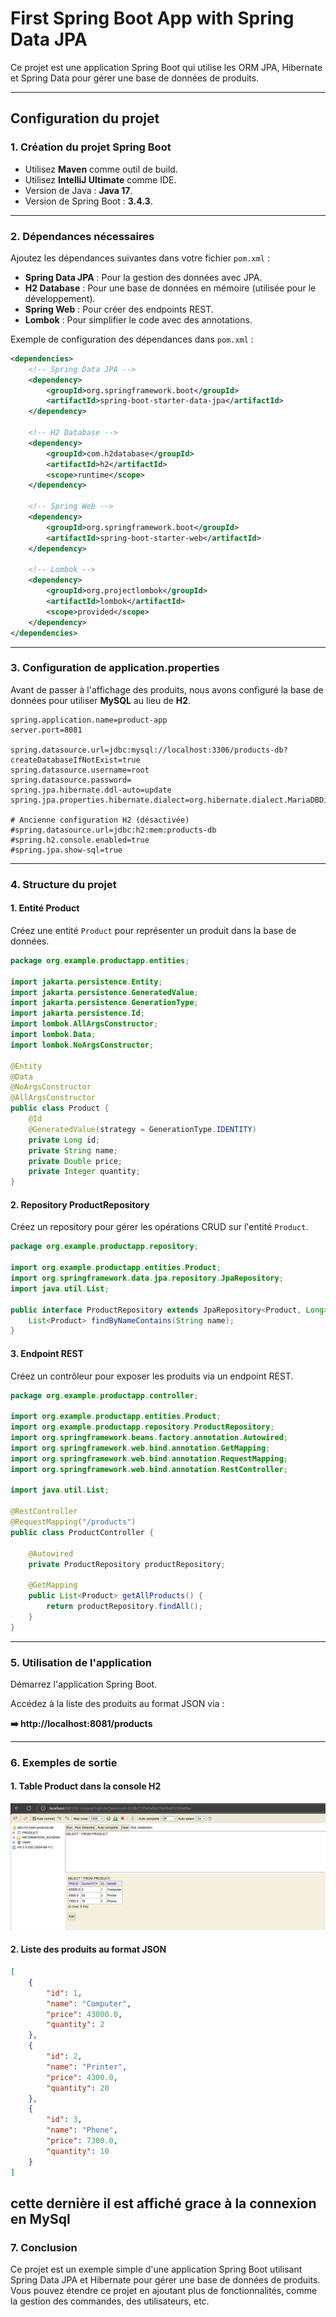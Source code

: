 # First Spring Boot App with Spring Data JPA

Ce projet est une application Spring Boot qui utilise les ORM JPA, Hibernate et Spring Data pour gérer une base de données de produits.

---

## **Configuration du projet**

### **1. Création du projet Spring Boot**
- Utilisez **Maven** comme outil de build.
- Utilisez **IntelliJ Ultimate** comme IDE.
- Version de Java : **Java 17**.
- Version de Spring Boot : **3.4.3**.

---

### **2. Dépendances nécessaires**
Ajoutez les dépendances suivantes dans votre fichier `pom.xml` :

- **Spring Data JPA** : Pour la gestion des données avec JPA.
- **H2 Database** : Pour une base de données en mémoire (utilisée pour le développement).
- **Spring Web** : Pour créer des endpoints REST.
- **Lombok** : Pour simplifier le code avec des annotations.

Exemple de configuration des dépendances dans `pom.xml` :

```xml
<dependencies>
    <!-- Spring Data JPA -->
    <dependency>
        <groupId>org.springframework.boot</groupId>
        <artifactId>spring-boot-starter-data-jpa</artifactId>
    </dependency>

    <!-- H2 Database -->
    <dependency>
        <groupId>com.h2database</groupId>
        <artifactId>h2</artifactId>
        <scope>runtime</scope>
    </dependency>

    <!-- Spring Web -->
    <dependency>
        <groupId>org.springframework.boot</groupId>
        <artifactId>spring-boot-starter-web</artifactId>
    </dependency>

    <!-- Lombok -->
    <dependency>
        <groupId>org.projectlombok</groupId>
        <artifactId>lombok</artifactId>
        <scope>provided</scope>
    </dependency>
</dependencies>
```

---

### **3. Configuration de application.properties**

Avant de passer à l'affichage des produits, nous avons configuré la base de données pour utiliser **MySQL** au lieu de **H2**.

```properties
spring.application.name=product-app
server.port=8081

spring.datasource.url=jdbc:mysql://localhost:3306/products-db?createDatabaseIfNotExist=true
spring.datasource.username=root
spring.datasource.password=
spring.jpa.hibernate.ddl-auto=update
spring.jpa.properties.hibernate.dialect=org.hibernate.dialect.MariaDBDialect

# Ancienne configuration H2 (désactivée)
#spring.datasource.url=jdbc:h2:mem:products-db
#spring.h2.console.enabled=true
#spring.jpa.show-sql=true
```

---

### **4. Structure du projet**

#### **1. Entité Product**
Créez une entité `Product` pour représenter un produit dans la base de données.

```java
package org.example.productapp.entities;

import jakarta.persistence.Entity;
import jakarta.persistence.GeneratedValue;
import jakarta.persistence.GenerationType;
import jakarta.persistence.Id;
import lombok.AllArgsConstructor;
import lombok.Data;
import lombok.NoArgsConstructor;

@Entity
@Data
@NoArgsConstructor
@AllArgsConstructor
public class Product {
    @Id
    @GeneratedValue(strategy = GenerationType.IDENTITY)
    private Long id;
    private String name;
    private Double price;
    private Integer quantity;
}
```

#### **2. Repository ProductRepository**
Créez un repository pour gérer les opérations CRUD sur l'entité `Product`.

```java
package org.example.productapp.repository;

import org.example.productapp.entities.Product;
import org.springframework.data.jpa.repository.JpaRepository;
import java.util.List;

public interface ProductRepository extends JpaRepository<Product, Long> {
    List<Product> findByNameContains(String name);
}
```

#### **3. Endpoint REST**
Créez un contrôleur pour exposer les produits via un endpoint REST.

```java
package org.example.productapp.controller;

import org.example.productapp.entities.Product;
import org.example.productapp.repository.ProductRepository;
import org.springframework.beans.factory.annotation.Autowired;
import org.springframework.web.bind.annotation.GetMapping;
import org.springframework.web.bind.annotation.RequestMapping;
import org.springframework.web.bind.annotation.RestController;

import java.util.List;

@RestController
@RequestMapping("/products")
public class ProductController {

    @Autowired
    private ProductRepository productRepository;

    @GetMapping
    public List<Product> getAllProducts() {
        return productRepository.findAll();
    }
}
```

---

### **5. Utilisation de l'application**

Démarrez l'application Spring Boot.

Accédez à la liste des produits au format JSON via :

**➡️ http://localhost:8081/products**

---

### **6. Exemples de sortie**

#### **1. Table Product dans la console H2**
![Texte alternatif](src/main/resources/images/liste-products.png)

#### **2. Liste des produits au format JSON**

```json
[
    {
        "id": 1,
        "name": "Computer",
        "price": 43000.0,
        "quantity": 2
    },
    {
        "id": 2,
        "name": "Printer",
        "price": 4300.0,
        "quantity": 20
    },
    {
        "id": 3,
        "name": "Phone",
        "price": 7300.0,
        "quantity": 10
    }
]
```
cette dernière il est affiché grace à la connexion en MySql
---

### **7. Conclusion**
Ce projet est un exemple simple d'une application Spring Boot utilisant Spring Data JPA et Hibernate pour gérer une base de données de produits. Vous pouvez étendre ce projet en ajoutant plus de fonctionnalités, comme la gestion des commandes, des utilisateurs, etc.

